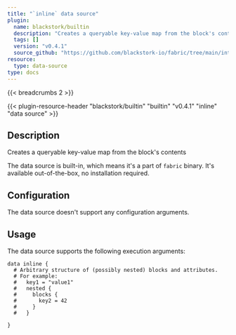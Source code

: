 ```yaml
---
title: "`inline` data source"
plugin:
  name: blackstork/builtin
  description: "Creates a queryable key-value map from the block's contents"
  tags: []
  version: "v0.4.1"
  source_github: "https://github.com/blackstork-io/fabric/tree/main/internal/builtin/"
resource:
  type: data-source
type: docs
---
```


{{< breadcrumbs 2 >}}

{{< plugin-resource-header "blackstork/builtin" "builtin" "v0.4.1" "inline" "data source" >}}

## Description
Creates a queryable key-value map from the block's contents

The data source is built-in, which means it's a part of `fabric` binary. It's available out-of-the-box, no installation required.

## Configuration

The data source doesn't support any configuration arguments.

## Usage

The data source supports the following execution arguments:

```hcl
data inline {
  # Arbitrary structure of (possibly nested) blocks and attributes.
  # For example:
  #   key1 = "value1"
  #   nested {
  #     blocks {
  #       key2 = 42
  #     }
  #   }

}
```